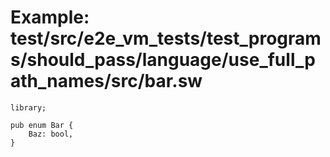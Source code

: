 # Example: test/src/e2e_vm_tests/test_programs/should_pass/language/use_full_path_names/src/bar.sw

```sway
library;

pub enum Bar {
    Baz: bool,
}

```
